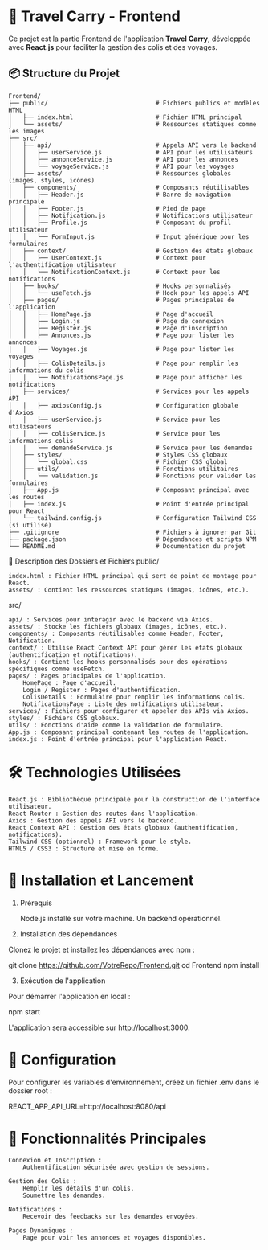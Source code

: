 # 🚀 Travel Carry - Frontend  
Ce projet est la partie Frontend de l'application **Travel Carry**, développée avec **React.js** pour faciliter la gestion des colis et des voyages.  

## 📦 **Structure du Projet**  

```
Frontend/
├── public/                              # Fichiers publics et modèles HTML
│   ├── index.html                       # Fichier HTML principal
│   └── assets/                          # Ressources statiques comme les images
├── src/
│   ├── api/                             # Appels API vers le backend
│   │   ├── userService.js               # API pour les utilisateurs
│   │   ├── annonceService.js            # API pour les annonces
│   │   └── voyageService.js             # API pour les voyages
│   ├── assets/                          # Ressources globales (images, styles, icônes)
│   ├── components/                      # Composants réutilisables
│   │   ├── Header.js                    # Barre de navigation principale
│   │   ├── Footer.js                    # Pied de page
│   │   ├── Notification.js              # Notifications utilisateur
│   │   ├── Profile.js                   # Composant du profil utilisateur
│   │   └── FormInput.js                 # Input générique pour les formulaires
│   ├── context/                         # Gestion des états globaux
│   │   ├── UserContext.js               # Context pour l'authentification utilisateur
│   │   └── NotificationContext.js       # Context pour les notifications
│   ├── hooks/                           # Hooks personnalisés
│   │   └── useFetch.js                  # Hook pour les appels API
│   ├── pages/                           # Pages principales de l'application
│   │   ├── HomePage.js                  # Page d'accueil
│   │   ├── Login.js                     # Page de connexion
│   │   ├── Register.js                  # Page d'inscription
│   │   ├── Annonces.js                  # Page pour lister les annonces
│   │   ├── Voyages.js                   # Page pour lister les voyages
│   │   ├── ColisDetails.js              # Page pour remplir les informations du colis
│   │   └── NotificationsPage.js         # Page pour afficher les notifications
│   ├── services/                        # Services pour les appels API
│   │   ├── axiosConfig.js               # Configuration globale d'Axios
│   │   ├── userService.js               # Service pour les utilisateurs
│   │   ├── colisService.js              # Service pour les informations colis
│   │   └── demandeService.js            # Service pour les demandes
│   ├── styles/                          # Styles CSS globaux
│   │   └── global.css                   # Fichier CSS global
│   ├── utils/                           # Fonctions utilitaires
│   │   └── validation.js                # Fonctions pour valider les formulaires
│   ├── App.js                           # Composant principal avec les routes
│   ├── index.js                         # Point d'entrée principal pour React
│   └── tailwind.config.js               # Configuration Tailwind CSS (si utilisé)
├── .gitignore                           # Fichiers à ignorer par Git
├── package.json                         # Dépendances et scripts NPM
└── README.md                            # Documentation du projet

```

📄 Description des Dossiers et Fichiers
public/

    index.html : Fichier HTML principal qui sert de point de montage pour React.
    assets/ : Contient les ressources statiques (images, icônes, etc.).

src/

    api/ : Services pour interagir avec le backend via Axios.
    assets/ : Stocke les fichiers globaux (images, icônes, etc.).
    components/ : Composants réutilisables comme Header, Footer, Notification.
    context/ : Utilise React Context API pour gérer les états globaux (authentification et notifications).
    hooks/ : Contient les hooks personnalisés pour des opérations spécifiques comme useFetch.
    pages/ : Pages principales de l'application.
        HomePage : Page d'accueil.
        Login / Register : Pages d'authentification.
        ColisDetails : Formulaire pour remplir les informations colis.
        NotificationsPage : Liste des notifications utilisateur.
    services/ : Fichiers pour configurer et appeler des APIs via Axios.
    styles/ : Fichiers CSS globaux.
    utils/ : Fonctions d'aide comme la validation de formulaire.
    App.js : Composant principal contenant les routes de l'application.
    index.js : Point d'entrée principal pour l'application React.

# 🛠️ Technologies Utilisées

    React.js : Bibliothèque principale pour la construction de l'interface utilisateur.
    React Router : Gestion des routes dans l'application.
    Axios : Gestion des appels API vers le backend.
    React Context API : Gestion des états globaux (authentification, notifications).
    Tailwind CSS (optionnel) : Framework pour le style.
    HTML5 / CSS3 : Structure et mise en forme.

# 🚀 Installation et Lancement
1. Prérequis

    Node.js installé sur votre machine.
    Un backend opérationnel.

2. Installation des dépendances

Clonez le projet et installez les dépendances avec npm :

git clone https://github.com/VotreRepo/Frontend.git
cd Frontend
npm install

3. Exécution de l'application

Pour démarrer l'application en local :

npm start

L'application sera accessible sur http://localhost:3000.
# 🔧 Configuration

Pour configurer les variables d'environnement, créez un fichier .env dans le dossier root :

REACT_APP_API_URL=http://localhost:8080/api

# 📢 Fonctionnalités Principales

    Connexion et Inscription :
        Authentification sécurisée avec gestion de sessions.

    Gestion des Colis :
        Remplir les détails d'un colis.
        Soumettre les demandes.

    Notifications :
        Recevoir des feedbacks sur les demandes envoyées.

    Pages Dynamiques :
        Page pour voir les annonces et voyages disponibles.

